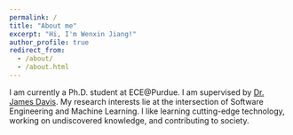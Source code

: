 ```yaml
---
permalink: /
title: "About me"
excerpt: "Hi, I'm Wenxin Jiang!"
author_profile: true
redirect_from: 
  - /about/
  - /about.html
---
```



I am currently a Ph.D. student at ECE@Purdue. I am supervised by [Dr. James Davis](https://davisjam.github.io/). 
My research interests lie at the intersection of Software Engineering and Machine Learning.
I like learning cutting-edge technology, working on undiscovered knowledge, and contributing to society.